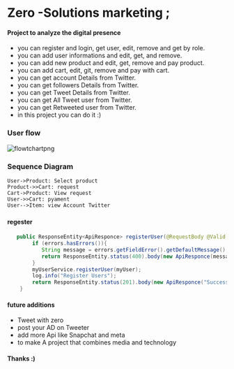# Zero -Solutions marketing ;

#### Project to analyze the digital presence
- you can register and login, get user, edit, remove and get by role. 
- you can add user informations and edit, get, and remove. 
-  you can add new product and edit, get, remove and pay product. 
- you can add cart, edit, git, remove and pay with cart.
- you can get account Details from Twitter. 
- you can get followers Details from Twitter.
- you can get Tweet Details from Twitter.
- you can get All Tweet user from Twitter.
- you can get Retweeted user from Twitter.
- in this project you can do it :)

### User flow
![flowtchartpng](https://user-images.githubusercontent.com/71227623/173221121-57e66cc4-4509-4ab2-91fc-b3e5478b767f.png)


### Sequence Diagram
                    
```seq
User->Product: Select product
Product->>Cart: request
Cart->Product: View request
User->>Cart: pyament
User-->Item: view Account Twitter
```

#### regester　

```java
   public ResponseEntity<ApiResponce> registerUser(@RequestBody @Valid MyUser myUser, Errors errors){
        if (errors.hasErrors()){
           String message = errors.getFieldError().getDefaultMessage();
           return ResponseEntity.status(400).body(new ApiResponce(message,400));
        }
        myUserService.registerUser(myUser);
        log.info("Register Users");
        return ResponseEntity.status(201).body(new ApiResponce("Success request :)",201));
    }
```
#### future additions
- Tweet with zero 
- post your AD on Tweeter
- add more Api like Snapchat and meta
- to make A project that combines media and technology


#### Thanks :)
